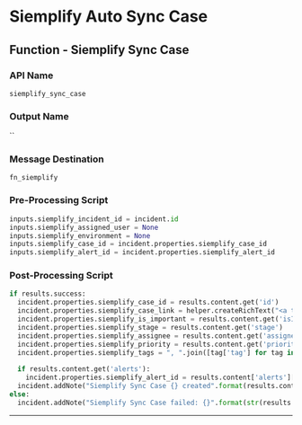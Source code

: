 <!--
    DO NOT MANUALLY EDIT THIS FILE
    THIS FILE IS AUTOMATICALLY GENERATED WITH resilient-sdk codegen
-->

# Siemplify Auto Sync Case

## Function - Siemplify Sync Case

### API Name
`siemplify_sync_case`

### Output Name
``

### Message Destination
`fn_siemplify`

### Pre-Processing Script
```python
inputs.siemplify_incident_id = incident.id
inputs.siemplify_assigned_user = None
inputs.siemplify_environment = None
inputs.siemplify_case_id = incident.properties.siemplify_case_id
inputs.siemplify_alert_id = incident.properties.siemplify_alert_id
```

### Post-Processing Script
```python
if results.success:
  incident.properties.siemplify_case_id = results.content.get('id')
  incident.properties.siemplify_case_link = helper.createRichText("<a target='blank' href='{}'>{}</a>".format(results.content.get('siemplify_case_url'), results.content.get('title')))
  incident.properties.siemplify_is_important = results.content.get('isImportant')
  incident.properties.siemplify_stage = results.content.get('stage')
  incident.properties.siemplify_assignee = results.content.get('assignedUserName')
  incident.properties.siemplify_priority = results.content.get('priority')
  incident.properties.siemplify_tags = ", ".join([tag['tag'] for tag in results.content.get('tags')])
  
  if results.content.get('alerts'):
    incident.properties.siemplify_alert_id = results.content['alerts'][0]['identifier']
  incident.addNote("Siemplify Sync Case {} created".format(results.content.get('id')))
else:
  incident.addNote("Siemplify Sync Case failed: {}".format(str(results.content)))
```

---

